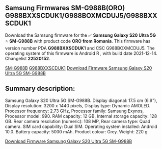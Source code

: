 <h2>Samsung Firmwares SM-G988B(ORO) G988BXXSCDUK1/G988BOXMCDUJ5/G988BXXSCDUK1</h2>
Download the Samsung firmware for the ✅ <strong>Samsung Galaxy S20 Ultra 5G </strong> ⭐ <strong>SM-G988B</strong> with product code <strong>ORO</strong> <strong> from Romania</strong>. This firmware has version number PDA <strong>G988BXXSCDUK1</strong> and CSC G988BOXMCDUJ5. The operating system of this firmware is Android R , with build date 2021-12-14. Changelist <strong>22520152</strong>.


[SM-G988B](https://samfirm.shop/samsung/model/SM-G988B)
[G988BXXSCDUK1](https://samfirm.shop/samsung/pda/G988BXXSCDUK1)
[Download Firmware Samsung Galaxy S20 Ultra 5G SM-G988B](https://samfirm.shop/samsung/firmware/482576)
<h2>Summary description:</h2>
<p>Samsung Galaxy S20 Ultra 5G SM-G988B. Display diagonal: 17.5 cm (6.9"), Display resolution: 3200 x 1440 pixels, Display type: Dynamic AMOLED. Processor frequency: 2.73 GHz, Processor family: Samsung Exynos, Processor model: 990. RAM capacity: 12 GB, Internal storage capacity: 128 GB. Rear camera resolution (numeric): 108 MP, Rear camera type: Quad camera. SIM card capability: Dual SIM. Operating system installed: Android 10.0. Battery capacity: 5000 mAh. Product colour: Grey. Weight: 220 g</p>


[Download Firmware Samsung Galaxy S20 Ultra 5G SM-G988B](https://samfirm.shop/samsung/firmware/482576)
